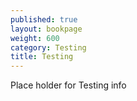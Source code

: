 ```yaml
---
published: true
layout: bookpage
weight: 600
category: Testing
title: Testing
---
```


Place holder for Testing info
